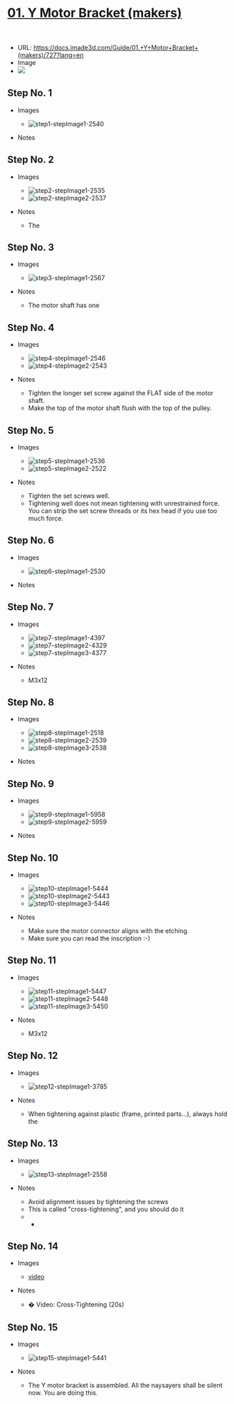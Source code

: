 # <u>01. Y Motor Bracket (makers)</u><br><br>

   - URL: https://docs.imade3d.com/Guide/01.+Y+Motor+Bracket+(makers)/727?lang=en
   - Image
   - ![](https://d17kynu4zpq5hy.cloudfront.net/igi/imade3d/YcPQJEym4WnGQARg.medium)



  ## Step No. 1

   - Images
     - ![step1-stepImage1-2540](https://d17kynu4zpq5hy.cloudfront.net/igi/imade3d/WiSnAbfwr4RGbuZc.medium)

   - Notes

  ## Step No. 2

   - Images
     - ![step2-stepImage1-2535](https://d17kynu4zpq5hy.cloudfront.net/igi/imade3d/RigtBahDecDGAErx.medium)
     - ![step2-stepImage2-2537](https://d17kynu4zpq5hy.cloudfront.net/igi/imade3d/NYGkmVnegAhtaWwf.medium)

   - Notes
     - The

  ## Step No. 3

   - Images
     - ![step3-stepImage1-2567](https://d17kynu4zpq5hy.cloudfront.net/igi/imade3d/lAJ41LnYSfU5AWDi.medium)

   - Notes
     - The motor shaft has one

  ## Step No. 4

   - Images
     - ![step4-stepImage1-2546](https://d17kynu4zpq5hy.cloudfront.net/igi/imade3d/BjnJWXDJXS2GPxR5.medium)
     - ![step4-stepImage2-2543](https://d17kynu4zpq5hy.cloudfront.net/igi/imade3d/GtUxf1MwbAW2IDE5.medium)

   - Notes
     - Tighten the longer set screw against the FLAT side of the motor shaft.
     - Make the top of the motor shaft flush with the top of the pulley.

  ## Step No. 5

   - Images
     - ![step5-stepImage1-2536](https://d17kynu4zpq5hy.cloudfront.net/igi/imade3d/FqGOaKc4SSFqRERR.medium)
     - ![step5-stepImage2-2522](https://d17kynu4zpq5hy.cloudfront.net/igi/imade3d/sWTd2TsIfRRWDy3r.medium)

   - Notes
     - Tighten the set screws well.
     - Tightening well does not mean tightening with unrestrained force. You can strip the set screw threads or its hex head if you use too much force.

  ## Step No. 6

   - Images
     - ![step6-stepImage1-2530](https://d17kynu4zpq5hy.cloudfront.net/igi/imade3d/TsPYBUBZbJlGFTfJ.medium)

   - Notes

  ## Step No. 7

   - Images
     - ![step7-stepImage1-4397](https://d17kynu4zpq5hy.cloudfront.net/igi/imade3d/AhUYuVmAbJYfUWWf.medium)
     - ![step7-stepImage2-4329](https://d17kynu4zpq5hy.cloudfront.net/igi/imade3d/SL3XdgNIkRPARQLG.medium)
     - ![step7-stepImage3-4377](https://d17kynu4zpq5hy.cloudfront.net/igi/imade3d/UJL52UHRdhyxdUQ4.medium)

   - Notes
     - M3x12

  ## Step No. 8

   - Images
     - ![step8-stepImage1-2518](https://d17kynu4zpq5hy.cloudfront.net/igi/imade3d/QoYKWlMU2tt5EXfS.medium)
     - ![step8-stepImage2-2539](https://d17kynu4zpq5hy.cloudfront.net/igi/imade3d/fPTHi2KQWYNKlvWQ.medium)
     - ![step8-stepImage3-2538](https://d17kynu4zpq5hy.cloudfront.net/igi/imade3d/RvY4XwabAJsMwGeG.medium)

   - Notes

  ## Step No. 9

   - Images
     - ![step9-stepImage1-5958](https://d17kynu4zpq5hy.cloudfront.net/igi/imade3d/MwrSDJRYoeqmnSMX.medium)
     - ![step9-stepImage2-5959](https://d17kynu4zpq5hy.cloudfront.net/igi/imade3d/CfPBdMnYdjmW5QSd.medium)

   - Notes

  ## Step No. 10

   - Images
     - ![step10-stepImage1-5444](https://d17kynu4zpq5hy.cloudfront.net/igi/imade3d/kdXVZJXeqodby6dV.medium)
     - ![step10-stepImage2-5443](https://d17kynu4zpq5hy.cloudfront.net/igi/imade3d/IhGUl5vSEpZYcOdv.medium)
     - ![step10-stepImage3-5446](https://d17kynu4zpq5hy.cloudfront.net/igi/imade3d/RGFIHaTGuhGH13gD.medium)

   - Notes
     - Make sure the motor connector aligns with the etching.
     - Make sure you can read the inscription :-)

  ## Step No. 11

   - Images
     - ![step11-stepImage1-5447](https://d17kynu4zpq5hy.cloudfront.net/igi/imade3d/tkPNRQC6pDqIsHBR.medium)
     - ![step11-stepImage2-5448](https://d17kynu4zpq5hy.cloudfront.net/igi/imade3d/FnBjQIxV5wXjIuCq.medium)
     - ![step11-stepImage3-5450](https://d17kynu4zpq5hy.cloudfront.net/igi/imade3d/RkVxITaAlQEymLua.medium)

   - Notes
     - M3x12

  ## Step No. 12

   - Images
     - ![step12-stepImage1-3785](https://d17kynu4zpq5hy.cloudfront.net/igi/imade3d/l6tWZe5u4IOyOiMP.medium)

   - Notes
     - When tightening against plastic (frame, printed parts...), always hold the

  ## Step No. 13

   - Images
     - ![step13-stepImage1-2558](https://d17kynu4zpq5hy.cloudfront.net/igi/imade3d/GPElUgVOVLuA1gZD.medium)

   - Notes
     - Avoid alignment issues by tightening the screws
     - This is called "cross-tightening", and you should do it
     - *

  ## Step No. 14

   - Images
     - [video](https://dozuki-guide-objects.s3.amazonaws.com/igo/video/imade3d/NKhloPJIqa1Ad4Pv_MP4_720.mp4)

   - Notes
     - � Video: Cross-Tightening (20s)

  ## Step No. 15

   - Images
     - ![step15-stepImage1-5441](https://d17kynu4zpq5hy.cloudfront.net/igi/imade3d/UDlUqBmYFDjkqo6K.medium)

   - Notes
     - The Y motor bracket is assembled. All the naysayers shall be silent now. You are doing this.
